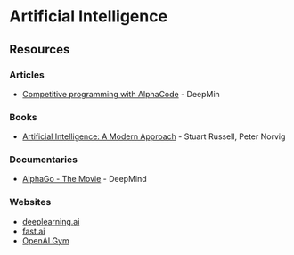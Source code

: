 # Artificial Intelligence

## Resources

### Articles

* [Competitive programming with AlphaCode](https://deepmind.com/blog/article/Competitive-programming-with-AlphaCode) - DeepMin

### Books

* [Artificial Intelligence: A Modern Approach](https://www.wikiwand.com/en/Artificial\_Intelligence:\_A\_Modern\_Approach) - Stuart Russell, Peter Norvig

### Documentaries

* [AlphaGo - The Movie](https://www.youtube.com/watch?v=WXuK6gekU1Y) - DeepMind

### Websites

* [deeplearning.ai](https://www.deeplearning.ai)
* [fast.ai](https://www.fast.ai)
* [OpenAI Gym](https://gym.openai.com)
